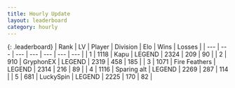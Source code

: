 ```yaml
---
title: Hourly Update
layout: leaderboard
category: hourly
---
```


{: .leaderboard}
| Rank | LV | Player | Division | Elo | Wins | Losses |
| --- | --- | --- | --- | --- | --- | --- |
| <span data-change="0">1</span> | 1118 | <span title="ID: 204953">Kapu</span> | LEGEND | <span data-change="0">2324</span> | <span data-change="0">209</span> | <span data-change="0">90</span> |
| <span data-change="1">2</span> | 910 | <span title="ID: 315148">GryphonEX</span> | LEGEND | <span data-change="6">2319</span> | <span data-change="1">458</span> | <span data-change="0">185</span> |
| <span data-change="-1">3</span> | 1071 | <span title="ID: 357425">Fire Feathers</span> | LEGEND | <span data-change="0">2314</span> | <span data-change="0">216</span> | <span data-change="0">89</span> |
| <span data-change="0">4</span> | 1116 | <span title="ID: 203132">Sparing alt</span> | LEGEND | <span data-change="0">2269</span> | <span data-change="0">287</span> | <span data-change="0">114</span> |
| <span data-change="0">5</span> | 681 | <span title="ID: 498412">LuckySpin</span> | LEGEND | <span data-change="0">2225</span> | <span data-change="0">170</span> | <span data-change="0">82</span> |